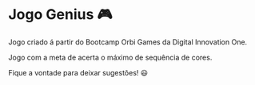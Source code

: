 # Jogo Genius :video_game: 

Jogo criado á partir do Bootcamp  Orbi Games da Digital Innovation One.<br>

Jogo com a meta de acerta o máximo de sequência de cores.



Fique a vontade para deixar sugestões! :smiley:



